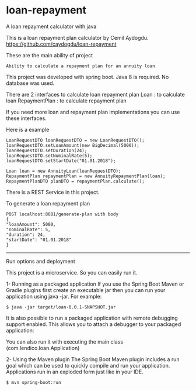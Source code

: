 # loan-repayment
A loan repayment calculator with java

This is a loan repayment plan calculator by Cemil Aydogdu.
https://github.com/caydogdu/loan-repayment

These are the main ability of project

    Ability to calculate a repayment plan for an annuity loan

This project was developed with spring boot. Java 8 is required. No database was used.

There are 2 interfaces to calculate loan repayment plan
Loan : to calculate loan
RepaymentPlan : to calculate repayment plan

If you need more loan and repayment plan implementations you can use these interfaces.

Here is a example

    LoanRequestDTO loanRequestDTO = new LoanRequestDTO();
    loanRequestDTO.setLoanAmount(new BigDecimal(5000));
    loanRequestDTO.setDuration(24);
    loanRequestDTO.setNominalRate(5);
    loanRequestDTO.setStartDate("01.01.2018");

    Loan loan = new AnnuityLoan(loanRequestDTO);
    RepaymentPlan repaymentPlan = new AnnuityRepaymentPlan(loan);
    RepaymentPlanDTO planDTO = repaymentPlan.calculate();

There is a REST Service in this project.

To generate a loan repayment plan

    POST localhost:8081/generate-plan with body
    {
	"loanAmount": 5000,
	"nominalRate": 5,
	"duration": 24,
	"startDate": "01.01.2018"
    }

------------------------------------------------------------------

Run options and deployment

This project is a microservice. So you can easily run it.

1- Running as a packaged application
If you use the Spring Boot Maven or Gradle plugins first create an executable jar then you can run your application using java -jar. For example:

    $ java -jar target/loan-0.0.1-SNAPSHOT.jar
    
It is also possible to run a packaged application with remote debugging support enabled. This allows you to attach a debugger to your packaged application:

You can also run it with executing the main class (com.lendico.loan.Application)

2- Using the Maven plugin
The Spring Boot Maven plugin includes a run goal which can be used to quickly compile and run your application. Applications run in an exploded form just like in your IDE.

    $ mvn spring-boot:run
